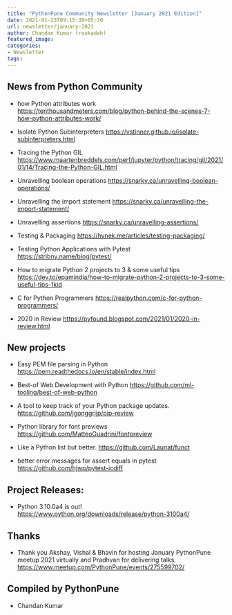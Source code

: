 ```yaml
---
title: "PythonPune Community Newsletter [January 2021 Edition]"
date: 2021-01-23T09:15:39+05:30
url: newsletter/january-2021
author: Chandan Kumar (raukadah)
featured_image:
categories:
- Newsletter
tags:
---
```


## News from Python Community

* how Python attributes work 
  https://tenthousandmeters.com/blog/python-behind-the-scenes-7-how-python-attributes-work/

* Isolate Python Subinterpreters 
  https://vstinner.github.io/isolate-subinterpreters.html

* Tracing the Python GIL 
  https://www.maartenbreddels.com/perf/jupyter/python/tracing/gil/2021/01/14/Tracing-the-Python-GIL.html

* Unravelling boolean operations 
  https://snarky.ca/unravelling-boolean-operations/

* Unravelling the import statement 
  https://snarky.ca/unravelling-the-import-statement/

* Unravelling assertions 
  https://snarky.ca/unravelling-assertions/

* Testing & Packaging 
  https://hynek.me/articles/testing-packaging/

* Testing Python Applications with Pytest 
  https://stribny.name/blog/pytest/

* How to migrate Python 2 projects to 3 & some useful tips 
  https://dev.to/epamindia/how-to-migrate-python-2-projects-to-3-some-useful-tips-1kid

* C for Python Programmers 
  https://realpython.com/c-for-python-programmers/

* 2020 in Review 
  https://pyfound.blogspot.com/2021/01/2020-in-review.html

## New projects

* Easy PEM file parsing in Python 
  https://pem.readthedocs.io/en/stable/index.html

* Best-of Web Development with Python 
  https://github.com/ml-tooling/best-of-web-python

* A tool to keep track of your Python package updates. 
  https://github.com/jgonggrijp/pip-review

* Python library for font previews 
  https://github.com/MatteoGuadrini/fontpreview

* Like a Python list but better. 
  https://github.com/Lauriat/funct

* better error messages for assert equals in pytest 
  https://github.com/hjwp/pytest-icdiff

## Project Releases:

* Python 3.10.0a4 is out! 
  https://www.python.org/downloads/release/python-3100a4/

## Thanks

* Thank you Akshay, Vishal & Bhavin for hosting January PythonPune meetup 2021 virtually
  and Pradhvan for delivering talks. 
  https://www.meetup.com/PythonPune/events/275599702/

## Compiled by PythonPune

* Chandan Kumar
